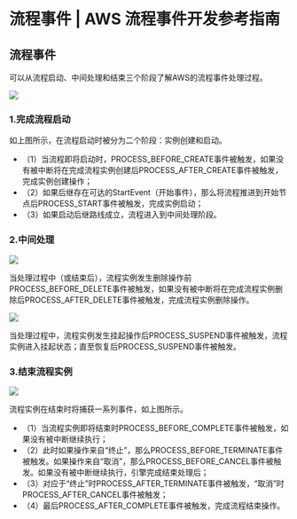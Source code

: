 # 流程事件 | AWS 流程事件开发参考指南

## 流程事件

可以从流程启动、中间处理和结束三个阶段了解AWS的流程事件处理过程。

![](https://docs.awspaas.com/reference-guide/aws-paas-process-listener-reference-guide-vue/process_event/1.png)

### 1.完成流程启动

如上图所示，在流程启动时被分为二个阶段：实例创建和启动。

  * （1）当流程即将启动时，PROCESS_BEFORE_CREATE事件被触发，如果没有被中断将在完成流程实例创建后PROCESS_AFTER_CREATE事件被触发，完成实例创建操作；
  * （2）如果后继存在可达的StartEvent（开始事件），那么将流程推进到开始节点后PROCESS_START事件被触发，完成实例启动；
  * （3）如果启动后继路线成立，流程进入到中间处理阶段。

### 2.中间处理

![](https://docs.awspaas.com/reference-guide/aws-paas-process-listener-reference-guide-vue/process_event/2.png)

当处理过程中（或结束后），流程实例发生删除操作前PROCESS_BEFORE_DELETE事件被触发，如果没有被中断将在完成流程实例删除后PROCESS_AFTER_DELETE事件被触发，完成流程实例删除操作。

![](https://docs.awspaas.com/reference-guide/aws-paas-process-listener-reference-guide-vue/process_event/3.png)

当处理过程中，流程实例发生挂起操作后PROCESS_SUSPEND事件被触发，流程实例进入挂起状态；直至恢复后PROCESS_SUSPEND事件被触发。

### 3.结束流程实例

![](https://docs.awspaas.com/reference-guide/aws-paas-process-listener-reference-guide-vue/process_event/4.png)

流程实例在结束时将捕获一系列事件，如上图所示。

  * （1）当流程实例即将结束时PROCESS_BEFORE_COMPLETE事件被触发，如果没有被中断继续执行；
  * （2）此时如果操作来自“终止”，那么PROCESS_BEFORE_TERMINATE事件被触发。如果操作来自“取消”，那么PROCESS_BEFORE_CANCEL事件被触发。如果没有被中断继续执行，引擎完成结束处理后；
  * （3）对应于“终止”时PROCESS_AFTER_TERMINATE事件被触发，“取消”时PROCESS_AFTER_CANCEL事件被触发；
  * （4）最后PROCESS_AFTER_COMPLETE事件被触发，完成流程结束操作。